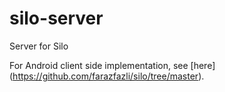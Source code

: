 # silo-server
Server for Silo

For Android client side implementation, see [here] (https://github.com/farazfazli/silo/tree/master).
